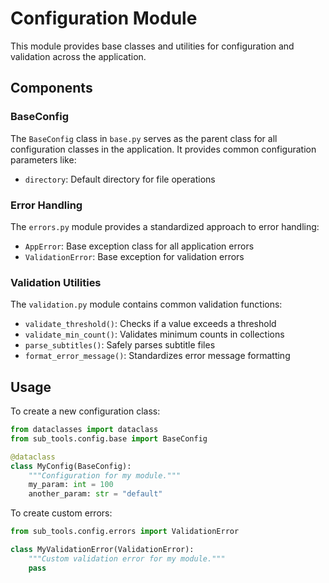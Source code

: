 # Configuration Module

This module provides base classes and utilities for configuration and validation across the application.

## Components

### BaseConfig

The `BaseConfig` class in `base.py` serves as the parent class for all configuration classes in the application. It provides common configuration parameters like:

- `directory`: Default directory for file operations

### Error Handling

The `errors.py` module provides a standardized approach to error handling:

- `AppError`: Base exception class for all application errors
- `ValidationError`: Base exception for validation errors

### Validation Utilities

The `validation.py` module contains common validation functions:

- `validate_threshold()`: Checks if a value exceeds a threshold
- `validate_min_count()`: Validates minimum counts in collections
- `parse_subtitles()`: Safely parses subtitle files
- `format_error_message()`: Standardizes error message formatting

## Usage

To create a new configuration class:

```python
from dataclasses import dataclass
from sub_tools.config.base import BaseConfig

@dataclass
class MyConfig(BaseConfig):
    """Configuration for my module."""
    my_param: int = 100
    another_param: str = "default"
```

To create custom errors:

```python
from sub_tools.config.errors import ValidationError

class MyValidationError(ValidationError):
    """Custom validation error for my module."""
    pass
```
